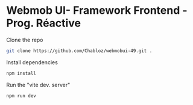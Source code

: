 # Webmob UI- Framework Frontend - Prog. Réactive

Clone the repo

```sh
git clone https://github.com/Chabloz/webmobui-49.git .
```

Install dependencies

```sh
npm install
```

Run the "vite dev. server"

```sh
npm run dev
```